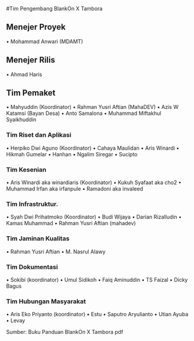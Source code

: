 #Tim Pengembang BlankOn X Tambora
## Menejer Proyek
• Mohammad Anwari (MDAMT)
## Menejer Rilis
• Ahmad Haris
## Tim Pemaket
• Mahyuddin (Koordinator)
• Rahman Yusri Aftian (MahaDEV)
• Azis W Katamsi (Bayan Desa)
• Anto Samalona
• Muhammad Miftakhul Syaikhuddin

### Tim Riset dan Aplikasi
• Herpiko Dwi Aguno (Koordinator)
• Cahaya Maulidan
• Aris Winardi
• Hikmah Gumelar
• Hanhan
• Ngalim Siregar
• Sucipto

### Tim Kesenian
• Aris Winardi aka winardiaris (Koordinator)
• Kukuh Syafaat aka cho2
• Muhammad Irfan aka irfanpule
• Ramadoni aka invaleed

### Tim Infrastruktur.
• Syah Dwi Prihatmoko (Koordinator)
• Budi Wijaya
• Darian Rizalludin
• Kamas Muhammad
• Rahman Yusri Aftian (mahadev)

### Tim Jaminan Kualitas
• Rahman Yusri Aftian
• M. Nasrul Alawy

### Tim Dokumentasi
• Sokibi (koordinator)
• Umul Sidikoh
• Faiq Aminuddin
• TS Faizal
• Dicky Bagus

### Tim Hubungan Masyarakat
• Aris Eko Priyanto (koordinator)
• Estu
• Saputro Aryulianto
• Utian Ayuba
• Levay

Sumber: Buku Panduan BlankOn X Tambora pdf
